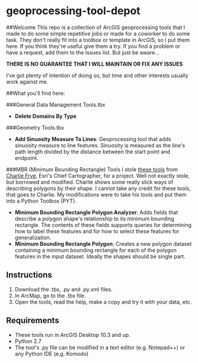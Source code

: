 geoprocessing-tool-depot
======================
##Welcome
This repo is a collection of ArcGIS geoprocessing tools that I made to do some simple repetitive jobs or made for a
coworker to do some task. They don't really fit into a toolbox or template in ArcGIS, so I put them here. If you think
they're useful give them a try. If you find a problem or have a request, add them to the Issues list. But just be aware...

**THERE IS NO GUARANTEE THAT I WILL MAINTAIN OR FIX ANY ISSUES**

I've got plenty of intention of doing so, but time and other interests usually work against me.

##What you'll find here:

###General Data Management Tools.tbx
* **Delete Domains By Type**

###Geometry Tools.tbx
* **Add Sinuosity Measure To Lines**: Geoprocessing tool that adds sinuosity measure to line features. Sinuosity is
measured as the line's path length divided by the distance between the start point and endpoint.

###MBR (Minimum Bounding Rectangle) Tools
I stole [these tools](http://blogs.esri.com/esri/arcgis/2008/03/21/selecting-polygons-for-maps-at-smaller-scales/) from [Charlie Frye](http://blogs.esri.com/esri/arcgis/author/cfrye/),
Esri's Chief Cartographer, for a project. Well not exactly stole, but borrowed and modified. Charlie shows some really slick ways of
describing polygons by their shape. I cannot take any credit for these tools, that goes to Charlie. My modifications were to take his
tools and put them into a Python Toolbox (PYT).
* **Minimum Bounding Rectangle Polygon Analyzer**: Adds fields that describe a polygon shape's relationship to its minimum bounding
    rectangle. The contents of these fields supports queries for determining how to label these features and for how to select these
    features for generalization.
* **Minimum Bounding Rectangle Polygon**: Creates a new polygon dataset containing a minimum bounding rectangle for each of the polygon
    features in the input dataset. Ideally the shapes should be single part.
    

## Instructions
1. Download the .tbx, .py and .py.xml files.
2. In ArcMap, go to the .tbx file.
3. Open the tools, read the help, make a copy and try it with your data, etc.


## Requirements
* These tools run in ArcGIS Desktop 10.3 and up.
* Python 2.7
* The tool's .py file can be modified in a text editor (e.g. Notepad++) or any Python IDE (e.g. Komodo)